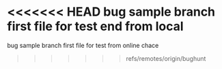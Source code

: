 <<<<<<< HEAD
bug sample branch first file for test
end from local
=======
bug sample branch first file for test from online
chace 
>>>>>>> refs/remotes/origin/bughunt
